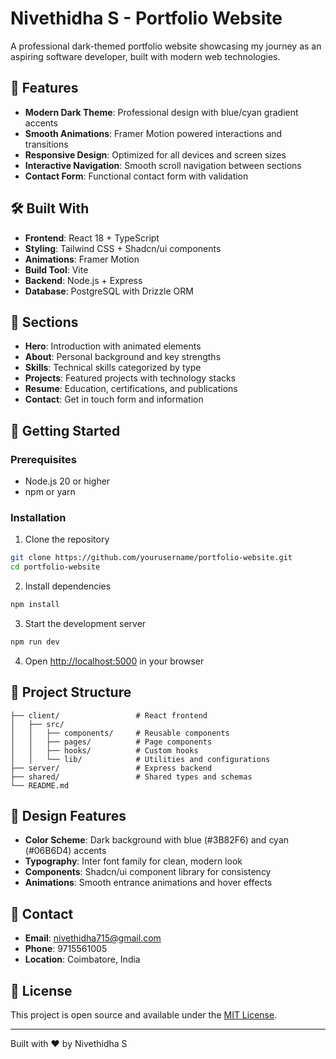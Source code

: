 # Nivethidha S - Portfolio Website

A professional dark-themed portfolio website showcasing my journey as an aspiring software developer, built with modern web technologies.

## 🌟 Features

- **Modern Dark Theme**: Professional design with blue/cyan gradient accents
- **Smooth Animations**: Framer Motion powered interactions and transitions
- **Responsive Design**: Optimized for all devices and screen sizes
- **Interactive Navigation**: Smooth scroll navigation between sections
- **Contact Form**: Functional contact form with validation

## 🛠️ Built With

- **Frontend**: React 18 + TypeScript
- **Styling**: Tailwind CSS + Shadcn/ui components
- **Animations**: Framer Motion
- **Build Tool**: Vite
- **Backend**: Node.js + Express
- **Database**: PostgreSQL with Drizzle ORM

## 📱 Sections

- **Hero**: Introduction with animated elements
- **About**: Personal background and key strengths
- **Skills**: Technical skills categorized by type
- **Projects**: Featured projects with technology stacks
- **Resume**: Education, certifications, and publications
- **Contact**: Get in touch form and information

## 🚀 Getting Started

### Prerequisites

- Node.js 20 or higher
- npm or yarn

### Installation

1. Clone the repository
```bash
git clone https://github.com/yourusername/portfolio-website.git
cd portfolio-website
```

2. Install dependencies
```bash
npm install
```

3. Start the development server
```bash
npm run dev
```

4. Open [http://localhost:5000](http://localhost:5000) in your browser

## 📁 Project Structure

```
├── client/                 # React frontend
│   ├── src/
│   │   ├── components/     # Reusable components
│   │   ├── pages/          # Page components
│   │   ├── hooks/          # Custom hooks
│   │   └── lib/            # Utilities and configurations
├── server/                 # Express backend
├── shared/                 # Shared types and schemas
└── README.md
```

## 🎨 Design Features

- **Color Scheme**: Dark background with blue (#3B82F6) and cyan (#06B6D4) accents
- **Typography**: Inter font family for clean, modern look
- **Components**: Shadcn/ui component library for consistency
- **Animations**: Smooth entrance animations and hover effects

## 📧 Contact

- **Email**: nivethidha715@gmail.com
- **Phone**: 9715561005
- **Location**: Coimbatore, India

## 📄 License

This project is open source and available under the [MIT License](LICENSE).

---

Built with ❤️ by Nivethidha S